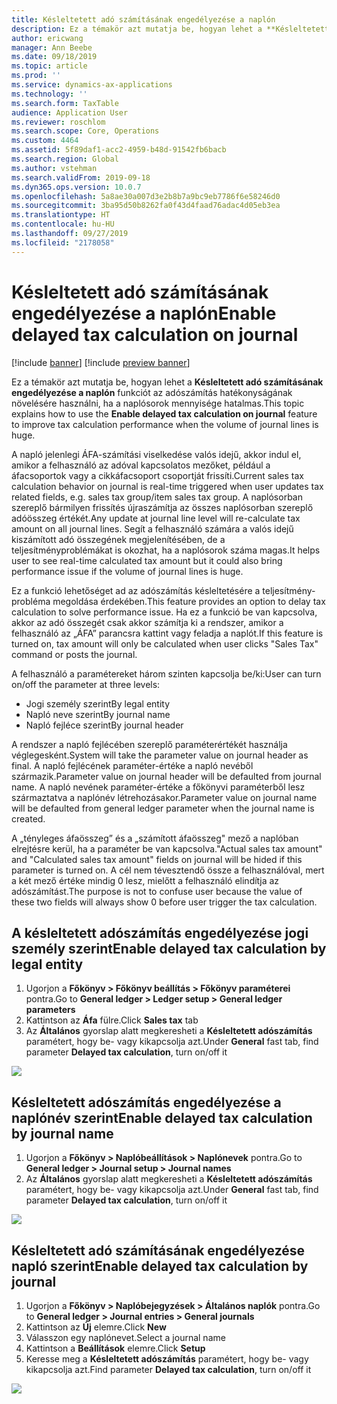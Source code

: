 ```yaml
---
title: Késleltetett adó számításának engedélyezése a naplón
description: Ez a témakör azt mutatja be, hogyan lehet a **Késleltetett adó számításának engedélyezése a naplón** funkciót az adószámítás hatékonyságának növelésére használni, ha a naplósorok mennyisége hatalmas.
author: ericwang
manager: Ann Beebe
ms.date: 09/18/2019
ms.topic: article
ms.prod: ''
ms.service: dynamics-ax-applications
ms.technology: ''
ms.search.form: TaxTable
audience: Application User
ms.reviewer: roschlom
ms.search.scope: Core, Operations
ms.custom: 4464
ms.assetid: 5f89daf1-acc2-4959-b48d-91542fb6bacb
ms.search.region: Global
ms.author: vstehman
ms.search.validFrom: 2019-09-18
ms.dyn365.ops.version: 10.0.7
ms.openlocfilehash: 5a8ae30a007d3e2b8b7a9bc9eb7786f6e58246d0
ms.sourcegitcommit: 3ba95d50b8262fa0f43d4faad76adac4d05eb3ea
ms.translationtype: HT
ms.contentlocale: hu-HU
ms.lasthandoff: 09/27/2019
ms.locfileid: "2178058"
---
```

# <a name="enable-delayed-tax-calculation-on-journal"></a><span data-ttu-id="bbd19-103">Késleltetett adó számításának engedélyezése a naplón</span><span class="sxs-lookup"><span data-stu-id="bbd19-103">Enable delayed tax calculation on journal</span></span>
[!include [banner](../includes/banner.md)]
[!include [preview banner](../includes/preview-banner.md)]

<span data-ttu-id="bbd19-104">Ez a témakör azt mutatja be, hogyan lehet a **Késleltetett adó számításának engedélyezése a naplón** funkciót az adószámítás hatékonyságának növelésére használni, ha a naplósorok mennyisége hatalmas.</span><span class="sxs-lookup"><span data-stu-id="bbd19-104">This topic explains how to use the **Enable delayed tax calculation on journal** feature to improve tax calculation performance when the volume of journal lines is huge.</span></span>

<span data-ttu-id="bbd19-105">A napló jelenlegi ÁFA-számítási viselkedése valós idejű, akkor indul el, amikor a felhasználó az adóval kapcsolatos mezőket, például a áfacsoportok vagy a cikkáfacsoport csoportját frissíti.</span><span class="sxs-lookup"><span data-stu-id="bbd19-105">Current sales tax calculation behavior on journal is real-time triggered when user updates tax related fields, e.g. sales tax group/item sales tax group.</span></span> <span data-ttu-id="bbd19-106">A naplósorban szereplő bármilyen frissítés újraszámítja az összes naplósorban szereplő adóösszeg értékét.</span><span class="sxs-lookup"><span data-stu-id="bbd19-106">Any update at journal line level will re-calculate tax amount on all journal lines.</span></span> <span data-ttu-id="bbd19-107">Segít a felhasználó számára a valós idejű kiszámított adó összegének megjelenítésében, de a teljesítményproblémákat is okozhat, ha a naplósorok száma magas.</span><span class="sxs-lookup"><span data-stu-id="bbd19-107">It helps user to see real-time calculated tax amount but it could also bring performance issue if  the volume of journal lines is huge.</span></span>

<span data-ttu-id="bbd19-108">Ez a funkció lehetőséget ad az adószámítás késleltetésére a teljesítmény-probléma megoldása érdekében.</span><span class="sxs-lookup"><span data-stu-id="bbd19-108">This feature provides an option to delay tax calculation to solve performance issue.</span></span> <span data-ttu-id="bbd19-109">Ha ez a funkció be van kapcsolva, akkor az adó összegét csak akkor számítja ki a rendszer, amikor a felhasználó az „ÁFA” parancsra kattint vagy feladja a naplót.</span><span class="sxs-lookup"><span data-stu-id="bbd19-109">If this feature is turned on, tax amount will only be calculated when user clicks "Sales Tax" command or posts the journal.</span></span>

<span data-ttu-id="bbd19-110">A felhasználó a paramétereket három szinten kapcsolja be/ki:</span><span class="sxs-lookup"><span data-stu-id="bbd19-110">User can turn on/off the parameter at three levels:</span></span>
- <span data-ttu-id="bbd19-111">Jogi személy szerint</span><span class="sxs-lookup"><span data-stu-id="bbd19-111">By legal entity</span></span>
- <span data-ttu-id="bbd19-112">Napló neve szerint</span><span class="sxs-lookup"><span data-stu-id="bbd19-112">By journal name</span></span>
- <span data-ttu-id="bbd19-113">Napló fejléce szerint</span><span class="sxs-lookup"><span data-stu-id="bbd19-113">By journal header</span></span>

<span data-ttu-id="bbd19-114">A rendszer a napló fejlécében szereplő paraméterértékét használja véglegesként.</span><span class="sxs-lookup"><span data-stu-id="bbd19-114">System will take the parameter value on journal header as final.</span></span> <span data-ttu-id="bbd19-115">A napló fejlécének paraméter-értéke a napló nevéből származik.</span><span class="sxs-lookup"><span data-stu-id="bbd19-115">Parameter value on journal header will be defaulted from journal name.</span></span> <span data-ttu-id="bbd19-116">A napló nevének paraméter-értéke a főkönyvi paraméterből lesz származtatva a naplónév létrehozásakor.</span><span class="sxs-lookup"><span data-stu-id="bbd19-116">Parameter value on journal name will be defaulted from general ledger parameter when the journal name is created.</span></span>

<span data-ttu-id="bbd19-117">A „tényleges áfaösszeg” és a „számított áfaösszeg" mező a naplóban elrejtésre kerül, ha a paraméter be van kapcsolva.</span><span class="sxs-lookup"><span data-stu-id="bbd19-117">"Actual sales tax amount" and "Calculated sales tax amount" fields on journal will be hided if this parameter is turned on.</span></span> <span data-ttu-id="bbd19-118">A cél nem tévesztendő össze a felhasználóval, mert a két mező értéke mindig 0 lesz, mielőtt a felhasználó elindítja az adószámítást.</span><span class="sxs-lookup"><span data-stu-id="bbd19-118">The purpose is not to confuse user because the value of these two fields will always show 0 before user trigger the tax calculation.</span></span>

## <a name="enable-delayed-tax-calculation-by-legal-entity"></a><span data-ttu-id="bbd19-119">A késleltetett adószámítás engedélyezése jogi személy szerint</span><span class="sxs-lookup"><span data-stu-id="bbd19-119">Enable delayed tax calculation by legal entity</span></span>

1. <span data-ttu-id="bbd19-120">Ugorjon a **Főkönyv > Főkönyv beállítás > Főkönyv paraméterei** pontra.</span><span class="sxs-lookup"><span data-stu-id="bbd19-120">Go to **General ledger > Ledger setup > General ledger parameters**</span></span>
2. <span data-ttu-id="bbd19-121">Kattintson az **Áfa** fülre.</span><span class="sxs-lookup"><span data-stu-id="bbd19-121">Click **Sales tax** tab</span></span>
3. <span data-ttu-id="bbd19-122">Az **Általános** gyorslap alatt megkeresheti a **Késleltetett adószámítás** paramétert, hogy be- vagy kikapcsolja azt.</span><span class="sxs-lookup"><span data-stu-id="bbd19-122">Under **General** fast tab, find parameter **Delayed tax calculation**, turn on/off it</span></span>

![](media/delayed-tax-calculation-gl.png)



## <a name="enable-delayed-tax-calculation-by-journal-name"></a><span data-ttu-id="bbd19-123">Késleltetett adószámítás engedélyezése a naplónév szerint</span><span class="sxs-lookup"><span data-stu-id="bbd19-123">Enable delayed tax calculation by journal name</span></span>

1. <span data-ttu-id="bbd19-124">Ugorjon a **Főkönyv > Naplóbeállítások > Naplónevek** pontra.</span><span class="sxs-lookup"><span data-stu-id="bbd19-124">Go to **General ledger > Journal setup > Journal names**</span></span>
2. <span data-ttu-id="bbd19-125">Az **Általános** gyorslap alatt megkeresheti a **Késleltetett adószámítás** paramétert, hogy be- vagy kikapcsolja azt.</span><span class="sxs-lookup"><span data-stu-id="bbd19-125">Under **General** fast tab, find parameter **Delayed tax calculation**, turn on/off it</span></span>

![](media/delayed-tax-calculation-journal-name.png)

## <a name="enable-delayed-tax-calculation-by-journal"></a><span data-ttu-id="bbd19-126">Késleltetett adó számításának engedélyezése napló szerint</span><span class="sxs-lookup"><span data-stu-id="bbd19-126">Enable delayed tax calculation by journal</span></span>

1. <span data-ttu-id="bbd19-127">Ugorjon a **Főkönyv > Naplóbejegyzések > Általános naplók** pontra.</span><span class="sxs-lookup"><span data-stu-id="bbd19-127">Go to **General ledger > Journal entries > General journals**</span></span>
2. <span data-ttu-id="bbd19-128">Kattintson az **Új** elemre.</span><span class="sxs-lookup"><span data-stu-id="bbd19-128">Click **New**</span></span>
3. <span data-ttu-id="bbd19-129">Válasszon egy naplónevet.</span><span class="sxs-lookup"><span data-stu-id="bbd19-129">Select a journal name</span></span>
4. <span data-ttu-id="bbd19-130">Kattintson a **Beállítások** elemre.</span><span class="sxs-lookup"><span data-stu-id="bbd19-130">Click **Setup**</span></span>
5. <span data-ttu-id="bbd19-131">Keresse meg a **Késleltetett adószámítás** paramétert, hogy be- vagy kikapcsolja azt.</span><span class="sxs-lookup"><span data-stu-id="bbd19-131">Find parameter **Delayed tax calculation**, turn on/off it</span></span>

![](media/delayed-tax-calculation-journal-header.png)
